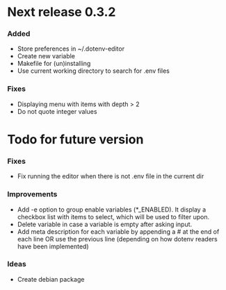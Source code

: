 # Next release 0.3.2

### Added
+ Store preferences in ~/.dotenv-editor
+ Create new variable
+ Makefile for (un)installing
+ Use current working directory to search for .env files

### Fixes
- Displaying menu with items with depth > 2
- Do not quote integer values

# Todo for future version

### Fixes
- Fix running the editor when there is not .env file in the current dir

### Improvements
- Add -e option to group enable variables (*_ENABLED). It display a checkbox
  list with items to select, which will be used to filter upon.
- Delete variable in case a variable is empty after asking input.
- Add meta description for each variable by appending a # at the end of each
  line OR use the previous line (depending on how dotenv readers have been
  implemented)

### Ideas
- Create debian package




